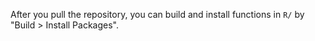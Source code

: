 After you pull the repository, you can build and install functions in `R/` by "Build > Install Packages".
